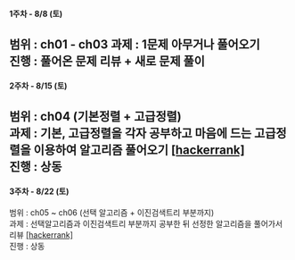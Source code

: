 #### 1주차 - 8/8 (토)  
범위 : ch01 - ch03
과제 : 1문제 아무거나 풀어오기  
진행 : 풀어온 문제 리뷰 + 새로 문제 풀이
---

#### 2주차 - 8/15 (토)  
범위 : ch04 (기본정렬 + 고급정렬)  
과제 : 기본, 고급정렬을 각자 공부하고 마음에 드는 고급정렬을 이용하여 알고리즘 풀어오기 [[hackerrank]](https://www.hackerrank.com/challenges/quicksort1/problem)  
진행 : 상동
---

#### 3주차 - 8/22 (토)  
범위 : ch05 ~ ch06 (선택 알고리즘 + 이진검색트리 부분까지)  
과제 : 선택알고리즘과 이진검색트리 부분까지 공부한 뒤 선정한 알고리즘을 풀어가서 리뷰 [[hackerrank]](https://www.hackerrank.com/challenges/binary-search-tree-lowest-common-ancestor/problem)  
진행 : 상동


